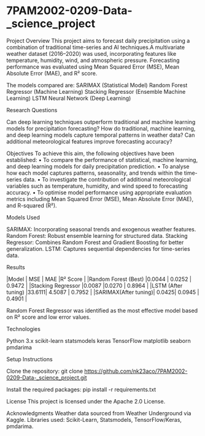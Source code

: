 # 7PAM2002-0209-Data-_science_project

Project Overview
This project aims to forecast daily precipitation using a combination of traditional time-series  and AI techniques.A multivariate weather dataset (2016–2020) was used, incorporating features like temperature, humidity, wind, and atmospheric pressure. Forecasting performance was evaluated using Mean Squared Error (MSE), Mean Absolute Error (MAE), and R² score.

The models compared are:
SARIMAX (Statistical Model)
Random Forest Regressor (Machine Learning)
Stacking Regressor (Ensemble Machine Learning)
LSTM Neural Network (Deep Learning)

Research Questions

Can deep learning techniques outperform traditional and machine learning models for precipitation forecasting?
How do traditional, machine learning, and deep learning models capture temporal patterns in weather data?
Can additional meteorological features improve forecasting accuracy?

Objectives
To achieve this aim, the following objectives have been established:
•	To compare the performance of statistical, machine learning, and deep learning models for daily precipitation prediction.
•	To analyse how each model captures patterns, seasonality, and trends within the time-series data.
•	To investigate the contribution of additional meteorological variables such as temperature, humidity, and wind speed to forecasting accuracy.
•	To optimise model performance using appropriate evaluation metrics including Mean Squared Error (MSE), Mean Absolute Error (MAE), and R-squared (R²).


 Models Used
 
SARIMAX: Incorporating seasonal trends and exogenous weather features.
Random Forest: Robust ensemble learning for structured data.
Stacking Regressor: Combines Random Forest and Gradient Boosting for better generalization.
LSTM: Captures sequential dependencies for time-series data.

 Results

|Model                |	MSE   |	MAE	   |R² Score |
|Random Forest (Best) |0.0044 |	0.0252 |	0.9472  |
|Stacking Regressor	  |0.0087	|0.0270	 |  0.8964 |
|LSTM (After tuning)	|33.6111|	4.5087  |	0.7952  |
|SARIMAX(After tuning)|	0.0425|	0.0945 |	0.4901  |

 Random Forest Regressor was identified as the most effective model based on R² score and low error values.

Technologies

Python 3.x
scikit-learn
statsmodels
keras 
TensorFlow
matplotlib 
seaborn
pmdarima

Setup Instructions

Clone the repository:
git clone https://github.com/nk23aco/7PAM2002-0209-Data-_science_project.git

Install the required packages:
pip install -r requirements.txt

 License
This project is licensed under the Apache 2.0 License.

Acknowledgments
Weather data sourced from Weather Underground via Kaggle.
Libraries used: Scikit-Learn, Statsmodels, TensorFlow/Keras, pmdarima.
